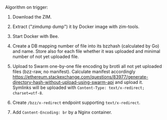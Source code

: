 Algorithm on trigger:

1. Download the ZIM.

1. Extract ("zimdump dump") it by Docker image with zim-tools.

1. Start Docker with Bee.

1. Create a DB mapping number of file into its bzzhash (calculated by Go) and name.
   Store also for each file whether it was uploaded and minimal number of not yet uploaded file.

1. Upload to Swarm one-by-one file encoding by brotli all not yet uploaded files (bzz-raw, no manifest).
   Calculate manifest accordingly https://ethereum.stackexchange.com/questions/83977/generate-directory-hash-without-upload-using-swarm-api
   and upload it.
   Symlinks will be uploaded with `Content-Type: text/x-redirect; charset=utf-8`.

1. Create `/bzz/x-redirect` endpoint supporting `text/x-redirect`.

1. Add `Content-Encoding: br` by a Nginx container.
